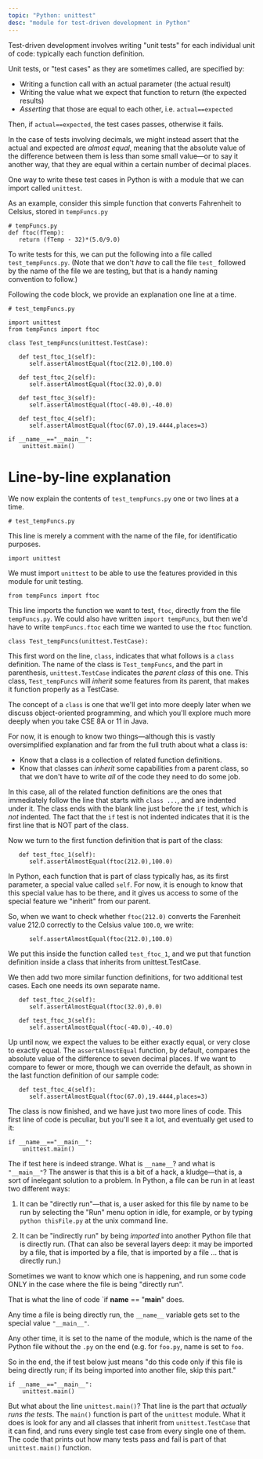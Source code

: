 ```yaml
---
topic: "Python: unittest"
desc: "module for test-driven development in Python"
---
```


Test-driven development involves writing "unit tests" for each individual
unit of code: typically each function definition.

Unit tests, or "test cases" as they are sometimes called, are specified
by:
* Writing a function call with an actual parameter (the actual result)
* Writing the value what we expect that function to return (the expected results)
* *Asserting* that those are equal to each other, i.e. `actual==expected`

Then, if `actual==expected`, the test cases passes, otherwise it fails.

In the case of tests involving decimals, we might instead assert that
the actual and expected are *almost equal*, meaning that the absolute
value of the difference between them is less than some small
value&mdash;or to say it another way, that they are equal within a
certain number of decimal places.

One way to write these test cases in Python is with a module that we can
import called `unittest`.  

As an example, consider this simple function that converts Fahrenheit
to Celsius, stored in `tempFuncs.py`

```
# tempFuncs.py
def ftoc(fTemp):
   return (fTemp - 32)*(5.0/9.0)
```

To write tests for this, we can put the following into a file called
`test_tempFuncs.py`.  (Note that we don't *have* to call the file `test_` followed by the name of the file we are testing, but that is a handy naming convention to follow.)

Following the code block, we provide an explanation one line at a time.

```
# test_tempFuncs.py

import unittest
from tempFuncs import ftoc

class Test_tempFuncs(unittest.TestCase):

   def test_ftoc_1(self):
      self.assertAlmostEqual(ftoc(212.0),100.0)

   def test_ftoc_2(self):
      self.assertAlmostEqual(ftoc(32.0),0.0)

   def test_ftoc_3(self):
      self.assertAlmostEqual(ftoc(-40.0),-40.0)

   def test_ftoc_4(self):
      self.assertAlmostEqual(ftoc(67.0),19.4444,places=3)

if __name__=="__main__":
    unittest.main()
```

# Line-by-line explanation

We now explain the contents of `test_tempFuncs.py` one or two lines at a time.


```
# test_tempFuncs.py
```

This line is merely a comment with the name of the file, for identificatio purposes.

```
import unittest
```

We must import `unittest` to be able to use the features provided in this module for unit testing.


```
from tempFuncs import ftoc
```

This line imports the function we want to test, `ftoc`, directly from the file `tempFuncs.py`.  We could also have written `import tempFuncs`, but then we'd have to write `tempFuncs.ftoc` each time we wanted to use the `ftoc` function.

```
class Test_tempFuncs(unittest.TestCase):
```

This first word on the line, `class`, indicates that what follows is a
`class` definition.  The name of the class is `Test_tempFuncs`, and the
part in parenthesis, `unittest.TestCase` indicates the *parent class* of
this one.    This class, `Test_tempFuncs` will *inherit* some features from
its parent, that makes it function properly as a TestCase.   

The concept of a `class` is one that we'll get into more
deeply later when we discuss object-oriented programming, and which
you'll explore much more deeply when you take CSE 8A or 11 in Java.

For now, it is enough to know two things&mdash;although this is vastly
oversimplified explanation and far from the full truth about what a class
is: 
* Know that a class is a collection of related function definitions.  
* Know that classes can *inherit* some capabilities from a parent class,
   so that we don't have to write *all* of the code they need to do some job.

In this case, all of the related function definitions are the ones that 
immediately follow the line that starts with `class ...`, and are indented
under it.    The class ends with the blank line just before the `if` test,
which is *not* indented.   The fact that the `if` test is not indented
indicates that it is the first line that is NOT part of the class.

Now we turn to the first function definition that is part of the class:

```
   def test_ftoc_1(self):
      self.assertAlmostEqual(ftoc(212.0),100.0)
```

In Python, each function that is part of class typically has, as its first
parameter, a special value called `self`.   For now, it is enough to know
that this special value has to be there, and it gives us access to some of 
the special feature we "inherit" from our parent.  

So, when we want to check whether `ftoc(212.0)` converts the Farenheit value
212.0 correctly to the Celsius value `100.0`, we write:

```
      self.assertAlmostEqual(ftoc(212.0),100.0)
```

We put this inside the function called `test_ftoc_1`, and we put that
function definition inside a class that inherits from unittest.TestCase.

We then add two more similar function definitions, for two additional
test cases.  Each one needs its own separate name.

```
   def test_ftoc_2(self):
      self.assertAlmostEqual(ftoc(32.0),0.0)

   def test_ftoc_3(self):
      self.assertAlmostEqual(ftoc(-40.0),-40.0)
```

Up until now, we expect the values to be either exactly equal, or very close
to exactly equal.  The `assertAlmostEqual` function, by default, compares
the absolute value of the difference to seven decimal places.  If we want to
compare to fewer or more, though we can override the default, as shown
in the last function definition of our sample code:

```
   def test_ftoc_4(self):
      self.assertAlmostEqual(ftoc(67.0),19.4444,places=3)
```

The class is now finished, and we have just two more lines of code.  This
first line of code is peculiar, but you'll see it a lot, and eventually get
used to it:

```
if __name__=="__main__":
    unittest.main()
```

The if test here is indeed strange.  What is `__name__`?  and what is `"__main__"`?  The answer is that this is a bit of a hack, a kludge&mdash;that is, a sort of inelegant solution to a problem.    In Python, a file can be run in at least two different ways:

1.  It can be "directly run"&mdash;that is, a user asked for this file
    by name to be run by selecting the "Run" menu option in idle, for
    example, or by typing `python thisFile.py` at the unix command line.

2.  It can be "indirectly run" by being *imported* into another Python
    file that is directly run.  (That can also be several layers deep: it
    may be imported by a file, that is imported by a file, that is
    imported by a file ... that is directly run.)

Sometimes we want to know which one is happening, and run some code
ONLY in the case where the file is being "directly run".

That is what the line of code `if __name__ == "__main__" does.

Any time a file is being directly run, the `__name__` variable gets set to
the special value `"__main__"`.   

Any other time, it is set to the name of the module, which is the name
of the Python file without the `.py` on the end (e.g. for `foo.py`,
name is set to `foo`.

So in the end, the if test below just means "do this code only if this 
file is being directly run; if its being imported into another file,
skip this part."

```
if __name__=="__main__":
    unittest.main()
```

But what about the line `unittest.main()`?  That line is the part that
*actually runs the tests*.  The `main()` function is part of the `unittest`
module. What it does is look for any and all classes that inherit from
`unittest.TestCase` that it can find, and runs every single test case
from every single one of them.   The code that prints out how many tests
pass and fail is part of that `unittest.main()` function.

